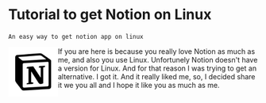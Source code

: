 # Tutorial to get Notion on Linux
    An easy way to get notion app on linux
<img align="left" width="100" height="100" src="notion/notion.png">
 If you are here is because you really love Notion as much as me, and also you use Linux. Unfortunely Notion doesn't have a version for Linux.
 And for that reason I was trying to get an alternative. I got it. And it really liked me, so, I decided share it we you all and I hope it like you  as much as me.
